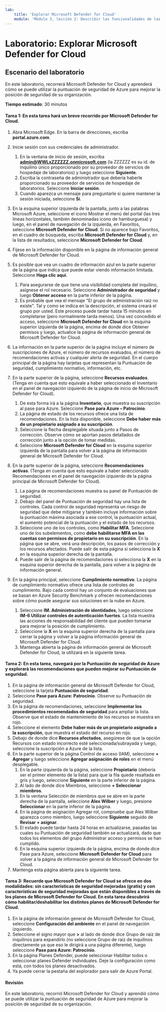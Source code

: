 ```yaml
---
lab:
    title: 'Explorar Microsoft Defender for Cloud'
    module: 'Módulo 3, lección 2: Describir las funcionalidades de las soluciones de seguridad de Microsoft. Describir las funcionalidades de administración de la seguridad de Azure'
---
```


# Laboratorio: Explorar Microsoft Defender for Cloud

## Escenario del laboratorio
En este laboratorio, recorrerá Microsoft Defender for Cloud y aprenderá cómo se puede utilizar la puntuación de seguridad de Azure para mejorar la posición de seguridad de su organización.

**Tiempo estimado**: 30 minutos

#### Tarea 1: En esta tarea hará un breve recorrido por Microsoft Defender for Cloud.
1.	Abra Microsoft Edge. En la barra de direcciones, escriba **portal.azure.com**.

1. Inicie sesión con sus credenciales de administrador.
    1. En la ventana de inicio de sesión, escriba **admin@WWLxZZZZZZ.onmicrosoft.com** (la ZZZZZZ es su id. de inquilino único proporcionado por su proveedor de servicios de hospedaje de laboratorios) y luego seleccione **Siguiente**.
    1. Escriba la contraseña de administrador que debería haberle proporcionado su proveedor de servicios de hospedaje de laboratorios. Seleccione **Iniciar sesión**.
    1. Cuando aparezca un mensaje para preguntarle si quiere mantener la sesión iniciada, seleccione **Sí**.

1. En la esquina superior izquierda de la pantalla, junto a las palabras Microsoft Azure, seleccione el icono Mostrar el menú del portal (las tres líneas horizontales, también denominadas icono de hamburguesa) y luego, en el panel de navegación de la izquierda, en Favoritos, seleccione **Microsoft Defender for Cloud**.  Si no aparece bajo Favoritos, en el cuadro de búsqueda, escriba **Microsoft Defender for Cloud** y, en la lista de resultados, seleccione **Microsoft Defender for Cloud**.

1. Fíjese en la información disponible en la página de información general de Microsoft Defender for Cloud.  

1. Es posible que vea un cuadro de información azul en la parte superior de la página que indica que puede estar viendo información limitada.  Seleccione **Haga clic aquí**.
    1. Para asegurarse de que tiene una visibilidad completa del inquilino, asígnese el rol necesario.  Seleccione **Administrador de seguridad** y luego **Obtener acceso** en la parte inferior de la página.
    1. Es probable que vea el mensaje "El grupo de administración raíz no existe".  Tal y como se indica en la descripción, el sistema creará el grupo por usted.  Este proceso puede tardar hasta 15 minutos en completarse (pero normalmente tarda menos).  Una vez concedido el acceso, seleccione **Microsoft Defender for Cloud** en la esquina superior izquierda de la página, encima de donde dice Obtener permisos y luego, actualice la página de información general de Microsoft Defender for Cloud.

1. La información en la parte superior de la página incluye el número de suscripciones de Azure, el número de recursos evaluados, el número de recomendaciones activas y cualquier alerta de seguridad.  En el cuerpo principal de la página hay tarjetas que representan la Puntuación de seguridad, cumplimiento normativo, información, etc.  

1. En la parte superior de la página, seleccione **Recursos evaluados**.  (Tenga en cuenta que esto equivale a haber seleccionado el Inventario en el panel de navegación izquierdo de la página de inicio de Microsoft Defender for Cloud).
    1. De esta forma irá a la página **Inventario**, que muestra su suscripción al pase para Azure.  Seleccione **Pase para Azure – Patrocinio**.
    1. La página de estado de los recursos ofrece una lista de recomendaciones.  En la lista disponible, seleccione **Debe haber más de un propietario asignado a su suscripción**.
    1. Seleccione la flecha desplegable situada junto a Pasos de corrección. Observe cómo se aportan pasos detallados de corrección junto a la opción de tomar medidas.  
    1. Seleccione **Microsoft Defender for Cloud** en la esquina superior izquierda de la pantalla para volver a la página de información general de Microsoft Defender for Cloud.

1. En la parte superior de la página, seleccione **Recomendaciones activas**.  (Tenga en cuenta que esto equivale a haber seleccionado Recomendaciones en el panel de navegación izquierdo de la página principal de Microsoft Defender for Cloud).
    1. La página de recomendaciones muestra su panel de Puntuación de seguridad.
    1. Debajo del panel de Puntuación de seguridad hay una lista de controles. Cada control de seguridad representa un riesgo de seguridad que debe mitigarse y también incluye información sobre la puntuación máxima asociada a ese control, la puntuación actual, el aumento potencial de la puntuación y el estado de los recursos.  
    1. Seleccione uno de los controles, como **Habilitar MFA**.  Seleccione uno de los subelementos, como **debe habilitarse MFA en las cuentas con permisos de propietario en su suscripción**.  En la página que se abre, verá una descripción, los pasos de corrección y los recursos afectados. Puede salir de esta página si selecciona la **X** en la esquina superior derecha de la pantalla.
    1. Puede salir de la página de recomendaciones si selecciona la **X** en la esquina superior derecha de la pantalla, para volver a la página de información general.

1. En la página principal, seleccione **Cumplimiento normativo**. La página de cumplimiento normativo ofrece una lista de controles de cumplimiento.  Bajo cada control hay un conjunto de evaluaciones que se basan en Azure Security Benchmark y ofrecen recomendaciones sobre cómo puede asegurar sus soluciones en la nube en Azure.
    1. Seleccione **IM. Administración de identidades**, luego seleccione **IM-6 Utilizar controles de autenticación fuertes**.  La lista muestra las acciones de responsabilidad del cliente que pueden tomarse para mejorar la posición de cumplimiento.
    1. Seleccione la **X** en la esquina superior derecha de la pantalla para cerrar la página y volver a la página información general de Microsoft Defender for Cloud. 
    1. Mantenga abierta la página de información general de Microsoft Defender for Cloud, la utilizará en la siguiente tarea.


#### Tarea 2: En esta tarea, navegará por la Puntuación de seguridad de Azure y explorará las recomendaciones que pueden mejorar su Puntuación de seguridad. 

1. En la página de información general de Microsoft Defender for Cloud, seleccione la tarjeta **Puntuación de seguridad**.
1. Seleccione **Pase para Azure: Patrocinio**.  Observe su Puntuación de seguridad.
1. En la página de recomendaciones, seleccione **Implementar los procedimientos recomendados de seguridad** para ampliar la lista. Observe que el estado de mantenimiento de los recursos se muestra en rojo.
1. Seleccione el elemento **Debe haber más de un propietario asignado a la suscripción**, que muestra el estado del recurso en rojo. 
1. Debajo de donde dice **Recursos afectados**, asegúrese de que la opción Recursos con estado incorrecto esté seleccionada/subrayada y luego, seleccione la suscripción a Azure de la lista.
1. En la parte superior de la página Control de acceso (IAM), seleccione **+ Agregar** y luego seleccione **Agregar asignación de roles** en el menú desplegable.
    1. En la parte izquierda de la página, seleccione **Propietario** (debería ser el primer elemento de la lista) para que la fila quede resaltada en gris y luego, seleccione **Siguiente** en la parte inferior de la página.
    1. Al lado de donde dice Miembros, seleccione **+ Seleccionar miembros**. 
    1. En la ventana Selección de miembros que se abre en la parte derecha de la pantalla, seleccione **Alex Wilber** y luego, presione **Seleccionar** en la parte inferior de la página.  
    1. En la página de asignación Agregar rol, compruebe que Alex Wilber aparezca como miembro, luego seleccione **Siguiente** seguido de **Revisar + asignar**.
    1. El estado puede tardar hasta 24 horas en actualizarse, pasadas las cuales su Puntuación de seguridad también se actualizará, dado que todos los elementos del grupo Administrar acceso y permisos se han cumplido.
    1. En la esquina superior izquierda de la página, encima de donde dice Pase para Azure, seleccione **Microsoft Defender for Cloud** para volver a la página de información general de Microsoft Defender for Cloud.
1. Mantenga esta página abierta para la siguiente tarea.


#### Tarea 3:  Recuerde que Microsoft Defender for Cloud se ofrece en dos modalidades: sin características de seguridad mejoradas (gratis) y con características de seguridad mejoradas que están disponibles a través de los planes de Microsoft Defender for Cloud. En esta tarea descubrirá cómo habilitar/deshabilitar los distintos planes de Microsoft Defender for Cloud.

1.	En la página de información general de Microsoft Defender for Cloud, seleccione **Configuración del ambiente** en el panel de navegación izquierdo.
1. Seleccione el signo mayor que **>** al lado de donde dice Grupo de raíz de inquilinos para expandirlo (no seleccione Grupo de raíz de inquilinos directamente ya que eso le dirigirá a una página diferente), luego seleccione **Pase para Azure: Patrocinio**.
1.	En la página Planes Defender, puede seleccionar Habilitar todos o seleccionar planes Defender individuales. Deje la configuración como está, con todos los planes desactivados.
1.	Ya puede cerrar la pestaña del explorador para salir de Azure Portal.


#### Revisión
En este laboratorio, recorrió Microsoft Defender for Cloud y aprendió cómo se puede utilizar la puntuación de seguridad de Azure para mejorar la posición de seguridad de su organización.

